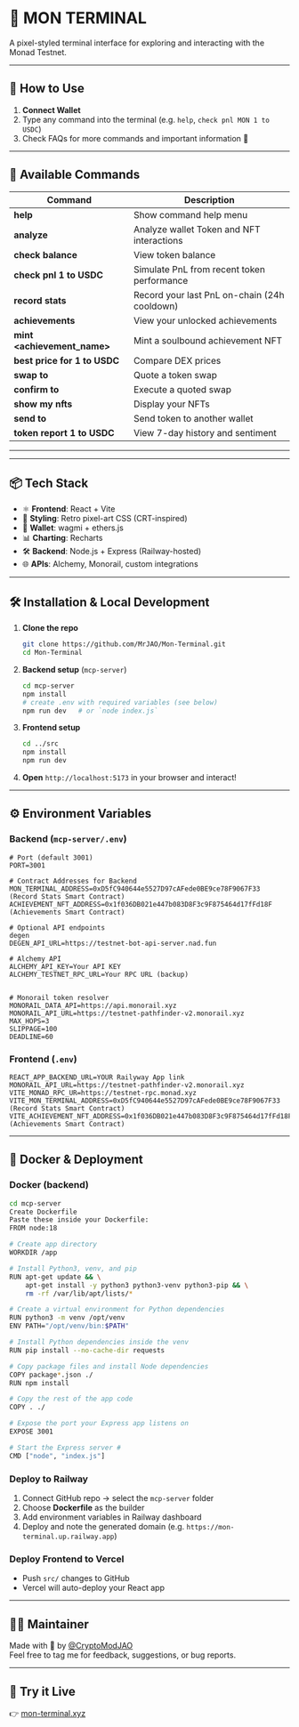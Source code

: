 # 🤖 MON TERMINAL

A pixel-styled terminal interface for exploring and interacting with the Monad Testnet.

---

## 🚀 How to Use

1. **Connect Wallet**
2. Type any command into the terminal (e.g. `help`, `check pnl MON 1 to USDC`)
3. Check FAQs for more commands and important information 🤖

---

## 🧾 Available Commands

| Command                                           | Description                                 |
|---------------------------------------------------|---------------------------------------------|
| **help**                                          | Show command help menu                      |
| **analyze**                                       | Analyze wallet Token and NFT interactions   |
| **check balance <token>**                         | View token balance                          |
| **check pnl <token> 1 to USDC**                   | Simulate PnL from recent token performance  |
| **record stats**                                  | Record your last PnL on-chain (24h cooldown)|
| **achievements**                                  | View your unlocked achievements             |
| **mint <achievement_name>**                       | Mint a soulbound achievement NFT            |
| **best price for <token> 1 to USDC**              | Compare DEX prices                          |
| **swap <token> <amt> to <token>**                 | Quote a token swap                          |
| **confirm <token> <amt> to <token>**              | Execute a quoted swap                       |
| **show my nfts**                                  | Display your NFTs                           |
| **send <amt> <token> to <wallet>**                | Send token to another wallet                |
| **token report <token> 1 to USDC**                | View 7-day history and sentiment            |
---------------------------------------------------------------------------------------------------
---

## 📦 Tech Stack

- ⚛️ **Frontend**: React + Vite  
- 🎨 **Styling**: Retro pixel-art CSS (CRT-inspired)  
- 🔐 **Wallet**: wagmi + ethers.js  
- 📊 **Charting**: Recharts  
- 🛠 **Backend**: Node.js + Express (Railway-hosted)  
- 🌐 **APIs**: Alchemy, Monorail, custom integrations  

---

## 🛠 Installation & Local Development

1. **Clone the repo**
    ```bash
    git clone https://github.com/MrJAO/Mon-Terminal.git
    cd Mon-Terminal
    ```

2. **Backend setup** (`mcp-server`)
    ```bash
    cd mcp-server
    npm install
    # create .env with required variables (see below)
    npm run dev   # or `node index.js`
    ```

3. **Frontend setup**
    ```bash
    cd ../src
    npm install
    npm run dev
    ```

4. **Open** `http://localhost:5173` in your browser and interact!  

---

## ⚙️ Environment Variables

### Backend (`mcp-server/.env`)
```env
# Port (default 3001)
PORT=3001

# Contract Addresses for Backend
MON_TERMINAL_ADDRESS=0xD5fC940644e5527D97cAFede0BE9ce78F9067F33 (Record Stats Smart Contract)
ACHIEVEMENT_NFT_ADDRESS=0x1f036DB021e447b083D8F3c9F875464d17fFd18F (Achievements Smart Contract)

# Optional API endpoints
degen
DEGEN_API_URL=https://testnet-bot-api-server.nad.fun

# Alchemy API
ALCHEMY_API_KEY=Your API KEY
ALCHEMY_TESTNET_RPC_URL=Your RPC URL (backup)


# Monorail token resolver
MONORAIL_DATA_API=https://api.monorail.xyz
MONORAIL_API_URL=https://testnet-pathfinder-v2.monorail.xyz
MAX_HOPS=3
SLIPPAGE=100
DEADLINE=60

```  

### Frontend (`.env`)
```env
REACT_APP_BACKEND_URL=YOUR Railyway App link 
MONORAIL_API_URL=https://testnet-pathfinder-v2.monorail.xyz
VITE_MONAD_RPC_UR=https://testnet-rpc.monad.xyz
VITE_MON_TERMINAL_ADDRESS=0xD5fC940644e5527D97cAFede0BE9ce78F9067F33 (Record Stats Smart Contract)
VITE_ACHIEVEMENT_NFT_ADDRESS=0x1f036DB021e447b083D8F3c9F875464d17fFd18F (Achievements Smart Contract)
```

---

## 🚢 Docker & Deployment

### Docker (backend)
```bash
cd mcp-server
Create Dockerfile
Paste these inside your Dockerfile:
FROM node:18

# Create app directory
WORKDIR /app

# Install Python3, venv, and pip
RUN apt-get update && \
    apt-get install -y python3 python3-venv python3-pip && \
    rm -rf /var/lib/apt/lists/*

# Create a virtual environment for Python dependencies
RUN python3 -m venv /opt/venv
ENV PATH="/opt/venv/bin:$PATH"

# Install Python dependencies inside the venv
RUN pip install --no-cache-dir requests

# Copy package files and install Node dependencies
COPY package*.json ./
RUN npm install

# Copy the rest of the app code
COPY . ./

# Expose the port your Express app listens on
EXPOSE 3001

# Start the Express server #
CMD ["node", "index.js"]
```

### Deploy to Railway
1. Connect GitHub repo → select the `mcp-server` folder  
2. Choose **Dockerfile** as the builder  
3. Add environment variables in Railway dashboard  
4. Deploy and note the generated domain (e.g. `https://mon-terminal.up.railway.app`)  

### Deploy Frontend to Vercel
- Push `src/` changes to GitHub  
- Vercel will auto-deploy your React app  

---

## 🧑‍💻 Maintainer

Made with 💜 by [@CryptoModJAO](https://x.com/CryptoModJAO)  
Feel free to tag me for feedback, suggestions, or bug reports.

---

## 🧪 Try it Live

👉 [mon-terminal.xyz](https://www.mon-terminal.xyz)

